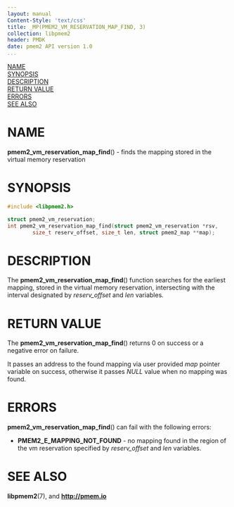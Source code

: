 ```yaml
---
layout: manual
Content-Style: 'text/css'
title: _MP(PMEM2_VM_RESERVATION_MAP_FIND, 3)
collection: libpmem2
header: PMDK
date: pmem2 API version 1.0
...
```


[comment]: <> (SPDX-License-Identifier: BSD-3-Clause)
[comment]: <> (Copyright 2021, Intel Corporation)

[comment]: <> (pmem2_vm_reservation_map_find.3 -- man page for libpmem2 pmem2_vm_reservation_map_find operation)

[NAME](#name)<br />
[SYNOPSIS](#synopsis)<br />
[DESCRIPTION](#description)<br />
[RETURN VALUE](#return-value)<br />
[ERRORS](#errors)<br />
[SEE ALSO](#see-also)<br />

# NAME #

**pmem2_vm_reservation_map_find**() - finds the mapping stored in the virtual
memory reservation

# SYNOPSIS #

```c
#include <libpmem2.h>

struct pmem2_vm_reservation;
int pmem2_vm_reservation_map_find(struct pmem2_vm_reservation *rsv,
		size_t reserv_offset, size_t len, struct pmem2_map **map);
```

# DESCRIPTION #

The **pmem2_vm_reservation_map_find**() function searches for the earliest mapping,
stored in the virtual memory reservation, intersecting with the interval designated
by *reserv_offset* and *len* variables.

# RETURN VALUE #

The **pmem2_vm_reservation_map_find**() returns 0 on success or a negative error on failure.

It passes an address to the found mapping via user provided *map* pointer variable
on success, otherwise it passes *NULL* value when no mapping was found.

# ERRORS #

**pmem2_vm_reservation_map_find**() can fail with the following errors:

- **PMEM2_E_MAPPING_NOT_FOUND** - no mapping found in the region of the vm reservation
specified by *reserv_offset* and *len* variables.

# SEE ALSO #

**libpmem2**(7), and **<http://pmem.io>**
